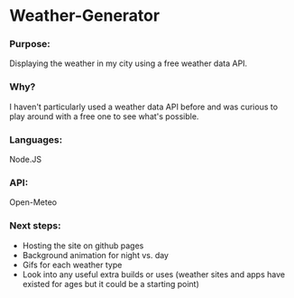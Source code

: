 # Weather-Generator

### Purpose:

Displaying the weather in my city using a free weather data API.

### Why?

I haven't particularly used a weather data API before and was curious to play around with a free one to see what's possible.

### Languages:

Node.JS

### API:

Open-Meteo

### Next steps:

- Hosting the site on github pages
- Background animation for night vs. day
- Gifs for each weather type
- Look into any useful extra builds or uses (weather sites and apps have existed for ages but it could be a starting point)